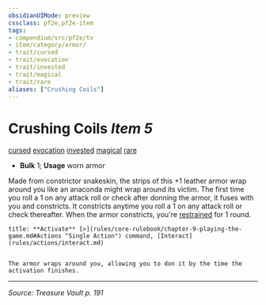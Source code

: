 ```yaml
---
obsidianUIMode: preview
cssclass: pf2e,pf2e-item
tags:
- compendium/src/pf2e/tv
- item/category/armor/
- trait/cursed
- trait/evocation
- trait/invested
- trait/magical
- trait/rare
aliases: ["Crushing Coils"]
---
```

# Crushing Coils *Item 5*  
[cursed](cursed-gmg.md "Cursed Item Trait")  [evocation](evocation.md "Evocation School Trait")  [invested](invested.md "Invested Item Trait")  [magical](magical.md "Magical Item Trait")  [rare](rare.md "Rare Rarity Trait")  

- **Bulk** 1; **Usage** worn armor

Made from constrictor snakeskin, the strips of this +1 leather armor wrap around you like an anaconda might wrap around its victim. The first time you roll a 1 on any attack roll or check after donning the armor, it fuses with you and constricts. It constricts anytime you roll a 1 on any attack roll or check thereafter. When the armor constricts, you're [restrained](conditions.md#Restrained) for 1 round.

```ad-embed-ability
title: **Activate** [>](rules/core-rulebook/chapter-9-playing-the-game.md#Actions "Single Action") command, [Interact](rules/actions/interact.md)


The armor wraps around you, allowing you to don it by the time the activation finishes.
```


---
*Source: Treasure Vault p. 191*